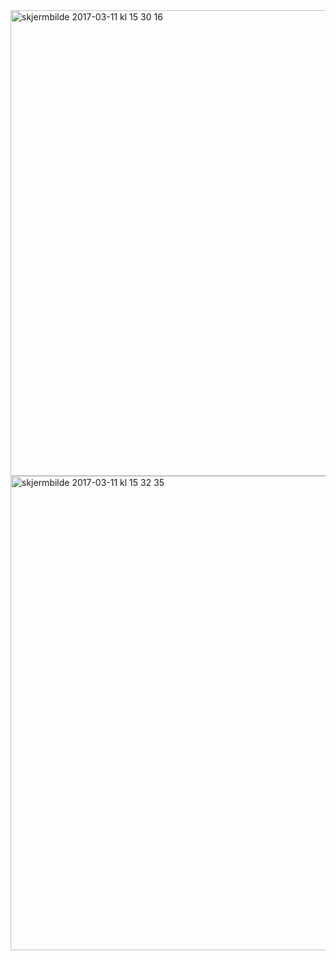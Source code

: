 <img width="745" alt="skjermbilde 2017-03-11 kl 15 30 16" src="https://cloud.githubusercontent.com/assets/9157074/23824481/f239acca-0677-11e7-989b-ff7d8cb62cf5.png">


<img width="759" alt="skjermbilde 2017-03-11 kl 15 32 35" src="https://cloud.githubusercontent.com/assets/9157074/23824480/f2165068-0677-11e7-952d-b5b68cf3a5eb.png">
